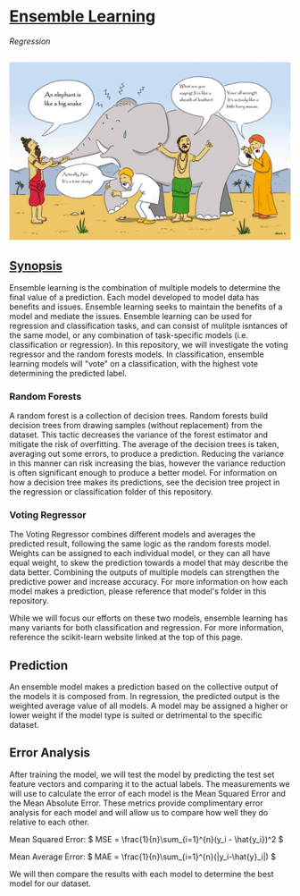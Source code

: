 # [Ensemble Learning](https://scikit-learn.org/stable/modules/ensemble.html)
*Regression*

![EL](EL.png)
---

## [Synopsis](https://en.wikipedia.org/wiki/Ensemble_learning)
Ensemble learning is the combination of multiple models to determine the final value of a prediction. Each model developed to model data has benefits and issues. Ensemble learning seeks to maintain the benefits of a model and mediate the issues. Ensemble learning can be used for regression and classification tasks, and can consist of mulitple isntances of the same model, or any combination of task-specific models (i.e. classification or regression). In this repository, we will investigate the voting regressor and the random forests models. In classification, ensemble learning models will "vote" on a classification, with the highest vote determining the predicted label. 

### Random Forests
A random forest is a collection of decision trees. Random forests build decision trees from drawing samples (without replacement) from the dataset. This tactic decreases the variance of the forest estimator and mitigate the risk of overfitting. The average of the decision trees is taken, averaging out some errors, to produce a prediction. Reducing the variance in this manner can risk increasing the bias, however the variance reduction is often significant enough to produce a better model. For information on how a decision tree makes its predictions, see the decision tree project in the regression or classification folder of this repository.

### Voting Regressor
The Voting Regressor combines different models and averages the predicted result, following the same logic as the random forests model. Weights can be assigned to each individual model, or they can all have equal weight, to skew the prediction towards a model that may describe the data better. Combining the outputs of multiple models can strengthen the predictive power and increase accuracy. For more information on how each model makes a prediction, please reference that model's folder in this repository.

While we will focus our efforts on these two models, ensemble learning has many variants for both classification and regression. For more information, reference the scikit-learn website linked at the top of this page.

## Prediction
An ensemble model makes a prediction based on the collective output of the models it is composed from. In regression, the predicted output is the weighted average value of all models. A model may be assigned a higher or lower weight if the model type is suited or detrimental to the specific dataset. 

## Error Analysis
After training the model, we will test the model by predicting the test set feature vectors and comparing it to the actual labels. The measurements we will use to calculate the error of each model is the Mean Squared Error and the Mean Absolute Error. These metrics provide complimentary error analysis for each model and will allow us to compare how well they do relative to each other. 

Mean Squared Error:
$
MSE = \frac{1}{n}\sum_{i=1}^{n}(y_i - \hat{y_i})^2
$

Mean Average Error:
$
MAE = \frac{1}{n}\sum_{i=1}^{n}(|y_i-\hat{y}_i|)
$

We will then compare the results with each model to determine the best model for our dataset. 